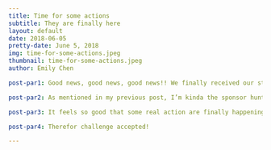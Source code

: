 ```yaml
---
title: Time for some actions
subtitle: They are finally here
layout: default
date: 2018-06-05
pretty-date: June 5, 2018
img: time-for-some-actions.jpeg
thumbnail: time-for-some-actions.jpeg
author: Emily Chen

post-par1: Good news, good news, good news!! We finally received our structure bars from Bosch Rexroth that we ordered two weeks ago. More items from them are also coming within these fews weeks. It is also planned that we will soon go out to town and buy the aluminum sheet and styrofoam that will be our walls in our experiment.

post-par2: As mentioned in my previous post, I’m kinda the sponsor hunter in TUBULAR. The best deal offer we got from Bosch Rexroth was a total 45% off from the normal prices. Thanks to this huge discounting we can now afford to buy spare materials such as one more the stainless steel sulfinert treated tubing.

post-par3: It feels so good that some real action are finally happening after spending 2395843710 hours just to look for these components. We can soon start with the building session (which is what we planned for a looooooooong time ago). It will be both filled with exciting and challenging moments since it will be our first time to apply our idea and knowledge into the reality. As you may already know, the majority of the team members already started returning to theirs hometown for the summer vacation, which means the rest will be formed as the building group (and I am one of them hehehehe). I really hope everything will go smoothly and as planned but as mostly people say “ We don’t grow when things are easy, we grow when we face challenges”.

post-par4: Therefor challenge accepted! 

---
```


